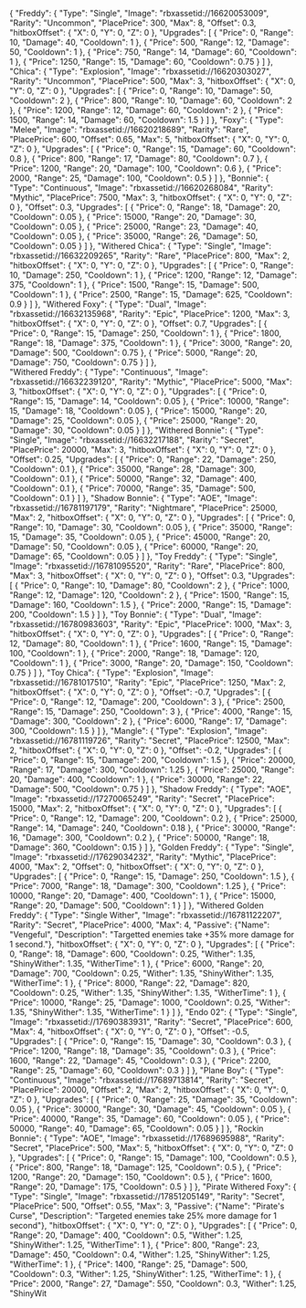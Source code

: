 { 
    "Freddy": {
        "Type": "Single",
        "Image": "rbxassetid://16620053009",
        "Rarity": "Uncommon",
        "PlacePrice": 300,
        "Max": 8,
        "Offset": 0.3,
        "hitboxOffset": {
            "X": 0,
            "Y": 0,
            "Z": 0
        },
        "Upgrades": [
            {
                "Price": 0,
                "Range": 10,
                "Damage": 40,
                "Cooldown": 1
            },
            {
                "Price": 500,
                "Range": 12,
                "Damage": 50,
                "Cooldown": 1
            },
            {
                "Price": 750,
                "Range": 14,
                "Damage": 60,
                "Cooldown": 1
            },
            {
                "Price": 1250,
                "Range": 15,
                "Damage": 60,
                "Cooldown": 0.75
            }
        ]
    },
    "Chica": {
        "Type": "Explosion",
        "Image": "rbxassetid://16620303027",
        "Rarity": "Uncommon",
        "PlacePrice": 500,
        "Max": 3,
        "hitboxOffset": {
            "X": 0,
            "Y": 0,
            "Z": 0
        },
        "Upgrades": [
            {
                "Price": 0,
                "Range": 10,
                "Damage": 50,
                "Cooldown": 2
            },
            {
                "Price": 800,
                "Range": 10,
                "Damage": 60,
                "Cooldown": 2
            },
            {
                "Price": 1200,
                "Range": 12,
                "Damage": 60,
                "Cooldown": 2
            },
            {
                "Price": 1500,
                "Range": 14,
                "Damage": 60,
                "Cooldown": 1.5
            }
        ]
    },
    "Foxy": {
        "Type": "Melee",
        "Image": "rbxassetid://16620218689",
        "Rarity": "Rare",
        "PlacePrice": 600,
        "Offset": 0.65,
        "Max": 5,
        "hitboxOffset": {
            "X": 0,
            "Y": 0,
            "Z": 0
        },
        "Upgrades": [
            {
                "Price": 0,
                "Range": 15,
                "Damage": 60,
                "Cooldown": 0.8
            },
            {
                "Price": 800,
                "Range": 17,
                "Damage": 80,
                "Cooldown": 0.7
            },
            {
                "Price": 1200,
                "Range": 20,
                "Damage": 100,
                "Cooldown": 0.6
            },
            {
                "Price": 2000,
                "Range": 25,
                "Damage": 100,
                "Cooldown": 0.5
            }
        ]
     },
    "Bonnie": {
        "Type": "Continuous",
        "Image": "rbxassetid://16620268084",
        "Rarity": "Mythic",
        "PlacePrice": 7500,
        "Max": 3,
        "hitboxOffset": {
            "X": 0,
            "Y": 0,
            "Z": 0
        },
        "Offset": 0.3,
        "Upgrades": [
            {
                "Price": 0,
                "Range": 18,
                "Damage": 20,
                "Cooldown": 0.05
            },
            {
                "Price": 15000,
                "Range": 20,
                "Damage": 30,
                "Cooldown": 0.05
            },
            {
                "Price": 25000,
                "Range": 23,
                "Damage": 40,
                "Cooldown": 0.05
            },
            {
                "Price": 35000,
                "Range": 26,
                "Damage": 50,
                "Cooldown": 0.05
            }
        ]
        },
        "Withered Chica": {
            "Type": "Single",
            "Image": "rbxassetid://16632209265",
            "Rarity": "Rare",
            "PlacePrice": 800,
            "Max": 2,
            "hitboxOffset": {
                "X": 0,
                "Y": 0,
                "Z": 0
            },
            "Upgrades": [
                {
                    "Price": 0,
                    "Range": 10,
                    "Damage": 250,
                    "Cooldown": 1
                },
                {
                    "Price": 1200,
                    "Range": 12,
                    "Damage": 375,
                    "Cooldown": 1
                },
                {
                    "Price": 1500,
                    "Range": 15,
                    "Damage": 500,
                    "Cooldown": 1
                },
                {
                    "Price": 2500,
                    "Range": 15,
                    "Damage": 625,
                    "Cooldown": 0.9
                }
            ]
        },
        "Withered Foxy": {
            "Type": "Dual",
            "Image": "rbxassetid://16632135968",
            "Rarity": "Epic",
            "PlacePrice": 1200,
            "Max": 3,
            "hitboxOffset": {
                "X": 0,
                "Y": 0,
                "Z": 0
            },
            "Offset": 0.7,
            "Upgrades": [
                {
                    "Price": 0,
                    "Range": 15,
                    "Damage": 250,
                    "Cooldown": 1
                },
                {
                    "Price": 1800,
                    "Range": 18,
                    "Damage": 375,
                    "Cooldown": 1
                },
                {
                    "Price": 3000,
                    "Range": 20,
                    "Damage": 500,
                    "Cooldown": 0.75
                },
                {
                    "Price": 5000,
                    "Range": 20,
                    "Damage": 750,
                    "Cooldown": 0.75
                }
            ]
     },      
    "Withered Freddy": {
        "Type": "Continuous",
        "Image": "rbxassetid://16632239120",
        "Rarity": "Mythic",
        "PlacePrice": 5000,
        "Max": 3,
        "hitboxOffset": {
            "X": 0,
            "Y": 0,
            "Z": 0
        },
        "Upgrades": [
            {
                "Price": 0,
                "Range": 15,
                "Damage": 14,
                "Cooldown": 0.05
            },
            {
                "Price": 10000,
                "Range": 15,
                "Damage": 18,
                "Cooldown": 0.05
            },
            {
                "Price": 15000,
                "Range": 20,
                "Damage": 25,
                "Cooldown": 0.05
            },
            {
                "Price": 25000,
                "Range": 20,
                "Damage": 30,
                "Cooldown": 0.05
            }
        ]
    },
    "Withered Bonnie": {
        "Type": "Single",
        "Image": "rbxassetid://16632217188",
        "Rarity": "Secret",
        "PlacePrice": 20000,
        "Max": 3,
        "hitboxOffset": {
            "X": 0,
            "Y": 0,
            "Z": 0
        },
        "Offset": 0.25,
        "Upgrades": [
            {
                "Price": 0,
                "Range": 22,
                "Damage": 250,
                "Cooldown": 0.1
            },
            {
                "Price": 35000,
                "Range": 28,
                "Damage": 300,
                "Cooldown": 0.1
            },
            {
                "Price": 50000,
                "Range": 32,
                "Damage": 400,
                "Cooldown": 0.1
            },
            {
                "Price": 70000,
                "Range": 35,
                "Damage": 500,
                "Cooldown": 0.1
            }
        ]
    },
    "Shadow Bonnie": {
        "Type": "AOE",
        "Image": "rbxassetid://16781197179",
        "Rarity": "Nightmare",
        "PlacePrice": 25000,
        "Max": 2,
        "hitboxOffset": {
            "X": 0,
            "Y": 0,
            "Z": 0
        },
        "Upgrades": [
            {
                "Price": 0,
                "Range": 10,
                "Damage": 30,
                "Cooldown": 0.05
            },
            {
                "Price": 35000,
                "Range": 15,
                "Damage": 35,
                "Cooldown": 0.05
            },
            {
                "Price": 45000,
                "Range": 20,
                "Damage": 50,
                "Cooldown": 0.05
            },
            {
                "Price": 60000,
                "Range": 20,
                "Damage": 65,
                "Cooldown": 0.05
            }
        ]
    },
 "Toy Freddy": {
        "Type": "Single",
        "Image": "rbxassetid://16781095520",
        "Rarity": "Rare",
        "PlacePrice": 800,
        "Max": 3,
        "hitboxOffset": {
            "X": 0,
            "Y": 0,
            "Z": 0
        },
        "Offset": 0.3,
        "Upgrades": [
            {
                "Price": 0,
                "Range": 10,
                "Damage": 80,
                "Cooldown": 2
            },
            {
                "Price": 1000,
                "Range": 12,
                "Damage": 120,
                "Cooldown": 2
            },
            {
                "Price": 1500,
                "Range": 15,
                "Damage": 160,
                "Cooldown": 1.5
            },
            {
                "Price": 2000,
                "Range": 15,
                "Damage": 200,
                "Cooldown": 1.5
            }
        ]
    },
    "Toy Bonnie": {
        "Type": "Dual",
        "Image": "rbxassetid://16780983603",
        "Rarity": "Epic",
        "PlacePrice": 1000,
        "Max": 3,
        "hitboxOffset": {
            "X": 0,
            "Y": 0,
            "Z": 0
        },
        "Upgrades": [
            {
                "Price": 0,
                "Range": 12,
                "Damage": 80,
                "Cooldown": 1
            },
            {
                "Price": 1600,
                "Range": 15,
                "Damage": 100,
                "Cooldown": 1
            },
            {
                "Price": 2000,
                "Range": 18,
                "Damage": 120,
                "Cooldown": 1
            },
            {
                "Price": 3000,
                "Range": 20,
                "Damage": 150,
                "Cooldown": 0.75
            }
        ]
    },
    "Toy Chica": {
        "Type": "Explosion",
        "Image": "rbxassetid://16781017510",
        "Rarity": "Epic",
        "PlacePrice": 1250,
        "Max": 2,
        "hitboxOffset": {
            "X": 0,
            "Y": 0,
            "Z": 0
        },
        "Offset": -0.7,
        "Upgrades": [
            {
                "Price": 0,
                "Range": 12,
                "Damage": 200,
                "Cooldown": 3
            },
            {
                "Price": 2500,
                "Range": 15,
                "Damage": 250,
                "Cooldown": 3
            },
            {
                "Price": 4000,
                "Range": 15,
                "Damage": 300,
                "Cooldown": 2
            },
            {
                "Price": 6000,
                "Range": 17,
                "Damage": 300,
                "Cooldown": 1.5
            }
        ]
    },
    "Mangle": {
        "Type": "Explosion",
        "Image": "rbxassetid://16781119726",
        "Rarity": "Secret",
        "PlacePrice": 12500,
        "Max": 2,
        "hitboxOffset": {
            "X": 0,
            "Y": 0,
            "Z": 0
        },
        "Offset": -0.2,
        "Upgrades": [
            {
                "Price": 0,
                "Range": 15,
                "Damage": 200,
                "Cooldown": 1.5
            },
            {
                "Price": 20000,
                "Range": 17,
                "Damage": 300,
                "Cooldown": 1.25
            },
            {
                "Price": 25000,
                "Range": 20,
                "Damage": 400,
                "Cooldown": 1
            },
            {
                "Price": 30000,
                "Range": 22,
                "Damage": 500,
                "Cooldown": 0.75
            }
        ]
    },
    "Shadow Freddy": {
        "Type": "AOE",
        "Image": "rbxassetid://17270065249",
        "Rarity": "Secret",
        "PlacePrice": 15000,
        "Max": 2,
        "hitboxOffset": {
            "X": 0,
            "Y": 0,
            "Z": 0
        },
        "Upgrades": [
            {
                "Price": 0,
                "Range": 12,
                "Damage": 200,
                "Cooldown": 0.2
            },
            {
                "Price": 25000,
                "Range": 14,
                "Damage": 240,
                "Cooldown": 0.18
            },
            {
                "Price": 30000,
                "Range": 16,
                "Damage": 300,
                "Cooldown": 0.2
            },
            {
                "Price": 50000,
                "Range": 18,
                "Damage": 360,
                "Cooldown": 0.15
            }
        ]
    },
    "Golden Freddy": {
        "Type": "Single",
        "Image": "rbxassetid://17629034232",
        "Rarity": "Mythic",
        "PlacePrice": 4000,
        "Max": 2,
        "Offset": 0,
        "hitboxOffset": {
            "X": 0,
            "Y": 0,
            "Z": 0
        },
        "Upgrades": [
            {
                "Price": 0,
                "Range": 15,
                "Damage": 250,
                "Cooldown": 1.5
            },
            {
                "Price": 7000,
                "Range": 18,
                "Damage": 300,
                "Cooldown": 1.25
            },
            {
                "Price": 10000,
                "Range": 20,
                "Damage": 400,
                "Cooldown": 1
            },
            {
                "Price": 15000,
                "Range": 20,
                "Damage": 500,
                "Cooldown": 1
            }
        ]
    },
    "Withered Golden Freddy": {
        "Type": "Single Wither",
        "Image": "rbxassetid://16781122207",
        "Rarity": "Secret",
        "PlacePrice": 4000,
        "Max": 4,
        "Passive": {"Name": "Vengeful", "Description": "Targetted enemies take +35% more damage for 1 second."},
        "hitboxOffset": {
            "X": 0,
            "Y": 0,
            "Z": 0
        },
        "Upgrades": [
            {
                "Price": 0,
                "Range": 18,
                "Damage": 600,
                "Cooldown": 0.25,
                "Wither": 1.35,
                "ShinyWither": 1.35,
                "WitherTime": 1
            },
            {
                "Price": 6000,
                "Range": 20,
                "Damage": 700,
                "Cooldown": 0.25,
                "Wither": 1.35,
                "ShinyWither": 1.35,
                "WitherTime": 1
            },
            {
                "Price": 8000,
                "Range": 22,
                "Damage": 820,
                "Cooldown": 0.25,
                "Wither": 1.35,
                "ShinyWither": 1.35,
                "WitherTime": 1
            },
            {
                "Price": 10000,
                "Range": 25,
                "Damage": 1000,
                "Cooldown": 0.25,
                "Wither": 1.35,
                "ShinyWither": 1.35,
                "WitherTime": 1
            }
        ]
    },
   "Endo 02": {
        "Type": "Single",
        "Image": "rbxassetid://17690383931",
        "Rarity": "Secret",
        "PlacePrice": 600,
        "Max": 4,
        "hitboxOffset": {
            "X": 0,
            "Y": 0,
            "Z": 0
        },
        "Offset": -0.5,
        "Upgrades": [
            {
                "Price": 0,
                "Range": 15,
                "Damage": 30,
                "Cooldown": 0.3
            },
            {
                "Price": 1200,
                "Range": 18,
                "Damage": 35,
                "Cooldown": 0.3
            },
            {
                "Price": 1600,
                "Range": 22,
                "Damage": 45,
                "Cooldown": 0.3
            },
            {
                "Price": 2200,
                "Range": 25,
                "Damage": 60,
                "Cooldown": 0.3
            }
        ]
    },
    "Plane Boy": {
        "Type": "Continuous",
        "Image": "rbxassetid://17689713814",
        "Rarity": "Secret",
        "PlacePrice": 20000,
        "Offset": 2,
        "Max": 2,
        "hitboxOffset": {
            "X": 0,
            "Y": 0,
            "Z": 0
        },
        "Upgrades": [
            {
                "Price": 0,
                "Range": 25,
                "Damage": 35,
                "Cooldown": 0.05
            },
            {
                "Price": 30000,
                "Range": 30,
                "Damage": 45,
                "Cooldown": 0.05
            },
            {
                "Price": 40000,
                "Range": 35,
                "Damage": 60,
                "Cooldown": 0.05
            },
            {
                "Price": 50000,
                "Range": 40,
                "Damage": 65,
                "Cooldown": 0.05
            }
        ]
    },
    "Rockin Bonnie": {
        "Type": "AOE",
        "Image": "rbxassetid://17689695988",
        "Rarity": "Secret",
        "PlacePrice": 500,
        "Max": 5,
        "hitboxOffset": {
            "X": 0,
            "Y": 0,
            "Z": 0
        },
        "Upgrades": [
            {
                "Price": 0,
                "Range": 15,
                "Damage": 100,
                "Cooldown": 0.5
            },
            {
                "Price": 800,
                "Range": 18,
                "Damage": 125,
                "Cooldown": 0.5
            },
            {
                "Price": 1200,
                "Range": 20,
                "Damage": 150,
                "Cooldown": 0.5
            },
            {
                "Price": 1600,
                "Range": 20,
                "Damage": 175,
                "Cooldown": 0.5
            }
        ]
    },
    "Pirate Withered Foxy": {
        "Type": "Single",
        "Image": "rbxassetid://17851205149",
        "Rarity": "Secret",
        "PlacePrice": 500,
        "Offset": 0.55,
        "Max": 3,
        "Passive": {"Name": "Pirate's Curse", "Description": "Targeted enemies take 25% more damage for 1 second"},
        "hitboxOffset": {
            "X": 0,
            "Y": 0,
            "Z": 0
        },
        "Upgrades": [
            {
                "Price": 0,
                "Range": 20,
                "Damage": 400,
                "Cooldown": 0.5,
                "Wither": 1.25,
                "ShinyWither": 1.25,
                "WitherTime": 1
            },
            {
                "Price": 800,
                "Range": 23,
                "Damage": 450,
                "Cooldown": 0.4,
                "Wither": 1.25,
                "ShinyWither": 1.25,
                "WitherTime": 1
            },
            {
                "Price": 1400,
                "Range": 25,
                "Damage": 500,
                "Cooldown": 0.3,
                "Wither": 1.25,
                "ShinyWither": 1.25,
                "WitherTime": 1
            },
            {
                "Price": 2000,
                "Range": 27,
                "Damage": 550,
                "Cooldown": 0.3,
                "Wither": 1.25,
                "ShinyWit
